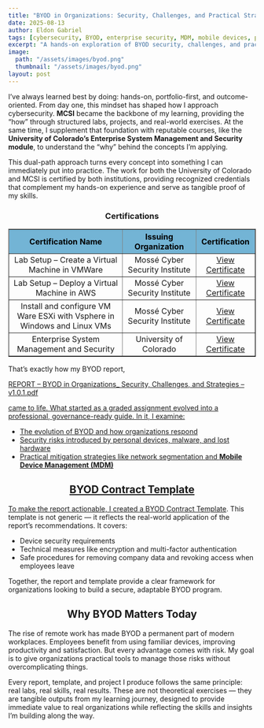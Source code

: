 ```yaml
---
title: "BYOD in Organizations: Security, Challenges, and Practical Strategies"
date: 2025-08-13
author: Eldon Gabriel
tags: [cybersecurity, BYOD, enterprise security, MDM, mobile devices, portfolio]
excerpt: "A hands-on exploration of BYOD security, challenges, and practical strategies for organizations, combining MCSI labs with University of Colorado coursework."
image:
  path: "/assets/images/byod.png"
  thumbnail: "/assets/images/byod.png"
layout: post
---
```


I’ve always learned best by doing: hands-on, portfolio-first, and outcome-oriented. From day one, this mindset has shaped how I approach cybersecurity. **MCSI** became the backbone of my learning, providing the “how” through structured labs, projects, and real-world exercises. At the same time, I supplement that foundation with reputable courses, like the **University of Colorado’s Enterprise System Management and Security module**, to understand the “why” behind the concepts I’m applying.

This dual-path approach turns every concept into something I can immediately put into practice. The work for both the University of Colorado and MCSI is certified by both institutions, providing recognized credentials that complement my hands-on experience and serve as tangible proof of my skills.

<center><h3>Certifications</h3></center>

<table align="center" border="1" cellspacing="0" cellpadding="5">
  <thead>
    <tr style="background-color: #73b4d5; color: #000000; text-align: center;">
      <th style="text-align: center;">Certification Name</th>
      <th style="text-align: center;">Issuing Organization</th>
      <th style="text-align: center;">Certification</th>
    </tr>
  </thead>
  <tbody>
    <tr>
      <td style="text-align: center;">Lab Setup – Create a Virtual Machine in VMWare</td>
      <td style="text-align: center;">Mossé Cyber Security Institute	</td>
      <td style="text-align: center;"><a href="https://students.mosse-institute.com/exercise/genestDYUfk4OGr6MZPY" target="_blank">View Certificate</a></td>
    </tr>
    <tr>
      <td style="text-align: center;">Lab Setup – Deploy a Virtual Machine in AWS</td>
      <td style="text-align: center;">Mossé Cyber Security Institute	</td>
      <td style="text-align: center;"><a href="https://students.mosse-institute.com/exercise/QUS85HIZ7RdmQhWccq36" target="_blank">View Certificate</a></td>
    </tr>
    <tr>
      <td style="text-align: center;">Install and configure VM Ware ESXi with Vsphere in Windows and Linux VMs</td>
      <td style="text-align: center;">Mossé Cyber Security Institute</td>
      <td style="text-align: center;"><a href="https://students.mosse-institute.com/exercise/rbizQ2e1DXS2hMeDMt5d" target="_blank">View Certificate</a></td>
    </tr>
    <tr>
      <td style="text-align: center;">Enterprise System Management and Security</td>
      <td style="text-align: center;">University of Colorado</td>
      <td style="text-align: center;"><a href="https://coursera.org/share/32f8cfe37c8813eb67e1f14228ac7138" target="_blank">View Certificate</a></td>
     </tr>
  </tbody>
</table>

That’s exactly how my BYOD report, <p> <a href="https://github.com/EldonGabriel/eldongabriel.github.io/blob/main/assets/reports/REPORT%20%E2%80%93%20BYOD%20in%20Organizations_%20Security%2C%20Challenges%2C%20and%20Strategies%20%E2%80%93%20v1.0.1.pdf" target="_blank">
    REPORT – BYOD in Organizations_ Security, Challenges, and Strategies – v1.0.1.pdf
</p> came to life. What started as a graded assignment evolved into a professional, governance-ready guide. In it, I examine:

- The evolution of BYOD and how organizations respond  
- Security risks introduced by personal devices, malware, and lost hardware  
- Practical mitigation strategies like network segmentation and **Mobile Device Management (MDM)**  

<center><h2>BYOD Contract Template</h2></center>

To make the report actionable, I created a <a href="https://docs.google.com/document/d/1nYALR4K3hXEIv_doF4ODDgC_aZewcpPsmPsQF4vj9w8/edit?usp=sharing" target="_blank">BYOD Contract Template</a>. 
This template is not generic — it reflects the real-world application of the report’s recommendations. It covers:

- Device security requirements  
- Technical measures like encryption and multi-factor authentication  
- Safe procedures for removing company data and revoking access when employees leave  

Together, the report and template provide a clear framework for organizations looking to build a secure, adaptable BYOD program.

<center><h2>Why BYOD Matters Today</h2></center>

The rise of remote work has made BYOD a permanent part of modern workplaces. Employees benefit from using familiar devices, improving productivity and satisfaction. But every advantage comes with risk. My goal is to give organizations practical tools to manage those risks without overcomplicating things.

Every report, template, and project I produce follows the same principle: real labs, real skills, real results. These are not theoretical exercises — they are tangible outputs from my learning journey, designed to provide immediate value to real organizations while reflecting the skills and insights I’m building along the way.
